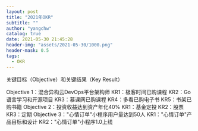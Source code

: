 ```yaml
---
layout: post
title: "2021年OKR"
subtitle: ""
author: "yangchw"
catalog: true
date: 2021-05-30 21:45:28
header-img: "assets/2021-05-30/1000.png"
header-mask: 0.5
tags:
  - OKR
---
```


关键目标（Objective）和关键结果（Key Result）

Objective 1：混合异构云DevOps平台架构师
    KR1：极客时间已购课程
    KR2：Go语言学习和开源项目
    KR3：慕课网已购课程
    KR4：多看已购电子书
    KR5：书架已购书籍
Objective 2：投资收益达到资产年化40%
    KR1：基金定投
    KR2：股票
    KR3：定期
Objective 3："心情订单"小程序用户量达到50人
    KR1："心情订单"产品目标和设计
    KR2："心情订单"小程序1.0上线